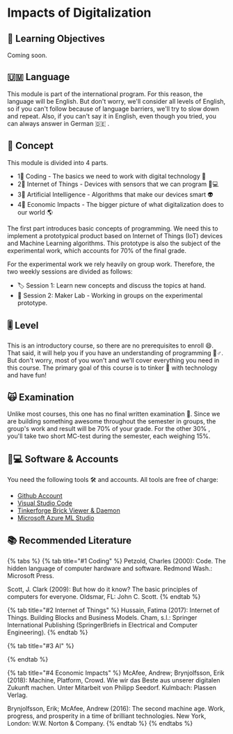 # Impacts of Digitalization

## 🎯 Learning Objectives <a id="learning-objectives"></a>

Coming soon.

## 🇺🇲 Language

This module is part of the international program. For this reason, the language will be English. But don't worry, we'll consider all levels of English, so if you can't follow because of language barriers, we'll try to slow down and repeat. Also, if you can't say it in English, even though you tried, you can always answer in German 🇩🇪 .

## 📃 Concept <a id="concept"></a>

This module is divided into 4 parts.

* 1⃣ Coding - The basics we need to work with digital technology ⌨ 
* 2⃣ Internet of Things - Devices with sensors that we can program 👩💻 
* 3⃣ Artificial Intelligence - Algorithms that make our devices smart 👽 
* 4⃣ Economic Impacts - The bigger picture of what digitalization does to our world 🌎 

The first part introduces basic concepts of programming. We need this to implement a prototypical product based on Internet of Things \(IoT\) devices and Machine Learning algorithms. This prototype is also the subject of the experimental work, which accounts for 70% of the final grade.

For the experimental work we rely heavily on group work. Therefore, the two weekly sessions are divided as follows:

* 🏷 Session 1: Learn new concepts and discuss the topics at hand.
* 🧪 Session 2: Maker Lab - Working in groups on the experimental prototype.

## 🎚 Level <a id="level"></a>

This is an introductory course, so there are no prerequisites to enroll 😄. That said, it will help you if you have an understanding of programming 🦸♂. But don't worry,  most of you won't and we'll cover everything you need in this course. The primary goal of this course is to tinker 👾 with technology and have fun!

## 🙀 Examination <a id="examination"></a>

Unlike most courses, this one has no final written examination 🤩. Since we are building something awesome throughout the semester in groups, the group's work and result will be 70% of your grade. For the other 30% , you'll take two short MC-test during the semester, each weighing 15%.

## 👩💻 Software & Accounts <a id="software-and-accounts"></a>

You need the following tools 🛠 and accounts. All tools are free of charge:

* [Github Account](https://github.com/join)
* [Visual Studio Code](https://code.visualstudio.com/)
* [Tinkerforge Brick Viewer & Daemon](https://www.tinkerforge.com/en/doc/Downloads.html)
* [Microsoft Azure ML Studio](https://studio.azureml.net/)

## 📚 Recommended Literature

{% tabs %}
{% tab title="\#1 Coding" %}
Petzold, Charles \(2000\): Code. The hidden language of computer hardware and software. Redmond Wash.: Microsoft Press.

Scott, J. Clark \(2009\): But how do it know? The basic principles of computers for everyone. Oldsmar, FL: John C. Scott.
{% endtab %}

{% tab title="\#2 Internet of Things" %}
Hussain, Fatima \(2017\): Internet of Things. Building Blocks and Business Models. Cham, s.l.: Springer International Publishing \(SpringerBriefs in Electrical and Computer Engineering\).
{% endtab %}

{% tab title="\#3 AI" %}

{% endtab %}

{% tab title="\#4 Economic Impacts" %}
McAfee, Andrew; Brynjolfsson, Erik \(2018\): Machine, Platform, Crowd. Wie wir das Beste aus unserer digitalen Zukunft machen. Unter Mitarbeit von Philipp Seedorf. Kulmbach: Plassen Verlag.

Brynjolfsson, Erik; McAfee, Andrew \(2016\): The second machine age. Work, progress, and prosperity in a time of brilliant technologies. New York, London: W.W. Norton & Company.
{% endtab %}
{% endtabs %}

### 

